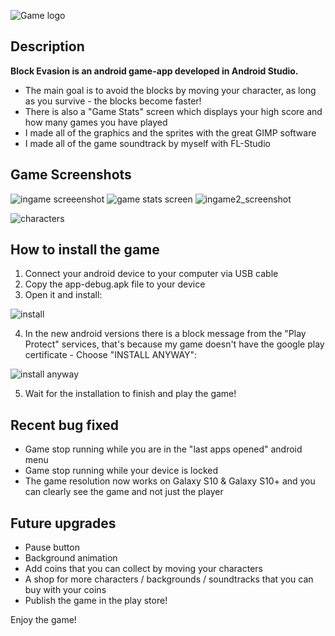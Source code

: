 ﻿![Game logo](https://lh3.googleusercontent.com/pw/ACtC-3d2wA85i7PiDxNYGlRN-EBXfTVxFm0mQAWHGXlMSczna3fRIL6n2Cp8EIJD1hOAkoKGbe9Ba0tOpKJ2ghuZW6i486R-EtWwOuH4ucVr4TkK-BocML1dEvPR34TjagVPwE7MyoZn7rMLjbgpkcasHTw=w240-h159-no?authuser=0)
## Description
**Block Evasion is an android game-app developed in Android Studio.**
* The main goal is to avoid the blocks by moving your character, as long as you survive - the blocks become faster!
* There is also a "Game Stats" screen which displays your high score and how many games you have played
* I made all of the graphics and the sprites with the great GIMP software
* I made all of the game soundtrack by myself with FL-Studio

## **Game Screenshots**
![ingame screeenshot](https://lh3.googleusercontent.com/pw/ACtC-3edTrlVlzd3LBJw4sAENj10Nx_Wcl3q0m3VkIsVRBq6Oz2e8x9YUZkXUaA-gP8bTAFlfJUE7SV4sTYFjZDAXx5wpSBeHhlJAFAnFK4Mjg5yXIRUn0EfvF3lKk_WCl7oUopt9mQ3tY3oTG8JGyQVecY=w216-h384-no?authuser=0)
![game stats screen](https://lh3.googleusercontent.com/pw/ACtC-3eC0-ILlw8QFn4qhswlTgOJoxpnJEwMHjjZIvkzMa4okHxRUgB1zJiRjD1GQHfNdLzh9pgicRQ38bhG29dMWAAcCLNVjuqpYRCVBZMgbTcl2HMw5cVNy1GvGgYthJpCm-hXXsSynNEPXP887A3u5I0=w216-h384-no?authuser=0)
![ingame2_screenshot](https://lh3.googleusercontent.com/pw/ACtC-3cHUmytpi5peTtx6fkHBLVLghCBOGTnrud2Gs_5lp_O1Co5xpMVxgJIAbKDGDfE_yv9qJL0L0r1tqV9UPTc8odQzc-KoVNy70-4YxdKuyRi4Gtej1K0D6R3CBxvlKHvwzqRi5_sK8nImCWfplTh1SA=w216-h384-no?authuser=0)

![characters](https://lh3.googleusercontent.com/pw/ACtC-3fq7333sMtXIEHKRfWWiPHN2B0E5ij8dI-gnGZ2SOqUg5Qm_qmbOKfXbMISSYM2pBrK0_weXF-v0OBxVbLJQ9MP4jRaMb-9nRhMZ9YMQV7sx7reYPXAPIWJqWpC2oifyKU2T2mKjVLVeN3KxkDJo-w=w431-h117-no?authuser=0)

## How to install the game
1. Connect your android device to your computer via USB cable
2. Copy the app-debug.apk file to your device
3. Open it and install:

![install](https://lh3.googleusercontent.com/pw/ACtC-3dpKt5q91ywZ8GDjCpPtDCIPfLG_UdEDYt-rz6V7fXnDxr6k14pVAXSSUUkjs1VQ_N7H5oAc36lkffUP8ME4MrDJMpJwF_zAZPSY0tsBE56gqsGx7svAGJ7bcbDV6FPxVtkzzv6GeEs2wNXajBWqrY=w195-h411-no?authuser=0)

4. In the new android versions there is a block message from the "Play Protect" services, 
that's because my game doesn't have the google play certificate - Choose "INSTALL ANYWAY":

![install anyway](https://lh3.googleusercontent.com/pw/ACtC-3cyGl63KgKkKeSo3-pwFyRMDoe82vIRQBVCkklvHyx9abM9Ou34KjrLCiiTMZ6jR5PcGFPZnZgX_GqCP8aE8tPB-rUbZYVvLhxCGWhC_k173ziTLYO06aeCIVFGa60s0IsXXkaRhna48j2xJM3oGF8=w195-h411-no?authuser=0)

5. Wait for the installation to finish and play the game!
## Recent bug fixed
* Game stop running while you are in the "last apps opened" android menu
* Game stop running while your device is locked
* The game resolution now works on Galaxy S10 & Galaxy S10+ and you can clearly see the game and not just the player

## Future upgrades
* Pause button
* Background animation
* Add coins that you can collect by moving your characters
* A shop for more characters / backgrounds / soundtracks that you can buy with your coins
* Publish the game in the play store!


Enjoy the game!
